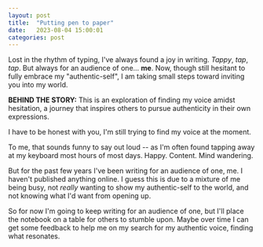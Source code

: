 ```yaml
---
layout: post
title:  "Putting pen to paper"
date:   2023-08-04 15:00:01
categories: post
---
```

Lost in the rhythm of typing, I've always found a joy in writing. *Tappy*, *tap*, *tap*. But always for an audience of one... **me**. Now, though still hesitant to fully embrace my "authentic-self", I am taking small steps toward inviting you into my world.

**BEHIND THE STORY:** This is an exploration of finding my voice amidst hesitation, a journey that inspires others to pursue authenticity in their own expressions.
<!--more-->

I have to be honest with you, I'm still trying to find my voice at the moment.

To me, that sounds funny to say out loud -- as I'm often found tapping away at my keyboard most hours of most days. Happy. Content. Mind wandering.  

But for the past few years I've been writing for an audience of one, me. I haven't published anything online. I guess this is due to a mixture of me being busy, not *really* wanting to show my authentic-self to the world, and not knowing what I'd want from opening up.

So for now I'm going to keep writing for an audience of one, but I'll place the notebook on a table for others to stumble upon. Maybe over time I can get some feedback to help me on my search for my authentic voice, finding what resonates. 

